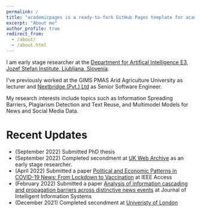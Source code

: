 ```yaml
---
permalink: /
title: "academicpages is a ready-to-fork GitHub Pages template for academic personal websites"
excerpt: "About me"
author_profile: true
redirect_from: 
  - /about/
  - /about.html
---
```


I am early stage researcher at the [Department for Artifical Intelligence E3, Jozef Stefan Institute, Ljubljana, Slovenia](https://ailab.ijs.si/).

I've previously worked at the GIMS PMAS Arid Agriculture University as lecturer and [Nextbridge (Pvt.) Ltd](https://nextbridge.com) as Senior Software Engineer.

My research interests include topics such as  Information Spreading Barriers, Plagiarism Detection and Text Reuse, and Multimodel Models for News and Social Media Data.

Recent Updates
======
- (September 2022) Submitted PhD thesis
- (September 2022) Completed secondment at [UK Web Archive](https://www.webarchive.org.uk/en/ukwa/) as an early stage researcher.
- (April 2022) Submitted a paper [Political and Economic Patterns in COVID-19 News: From Lockdown to Vaccination](https://ieeexplore.ieee.org/document/9749092) at IEEE Access
- (February 2022) Submitted a paper [Analysis of information cascading and propagation barriers across distinctive news events](https://link.springer.com/article/10.1007/s10844-021-00654-9) at Journal of Intelligent Information Systems
- (December 2021) Completed secondment at [Univeristy of London](https://www.london.ac.uk/)